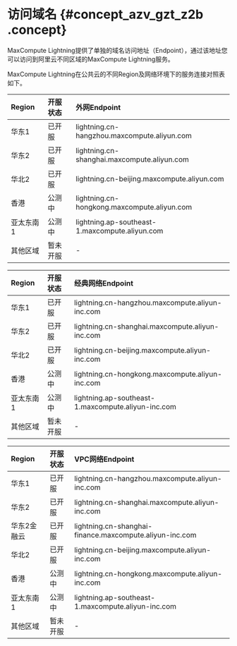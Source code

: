 # 访问域名 {#concept_azv_gzt_z2b .concept}

MaxCompute Lightning提供了单独的域名访问地址（Endpoint），通过该地址您可以访问到阿里云不同区域的MaxCompute Lightning服务。

MaxCompute Lightning在公共云的不同Region及网络环境下的服务连接对照表如下。

|Region|开服状态|外网Endpoint|
|:-----|:---|:---------|
|华东1|已开服|lightning.cn-hangzhou.maxcompute.aliyun.com|
|华东2|已开服|lightning.cn-shanghai.maxcompute.aliyun.com|
|华北2|已开服|lightning.cn-beijing.maxcompute.aliyun.com|
|香港|公测中|lightning.cn-hongkong.maxcompute.aliyun.com|
|亚太东南1|公测中|lightning.ap-southeast-1.maxcompute.aliyun.com|
|其他区域|暂未开服|-|

|Region|开服状态|经典网络Endpoint|
|:-----|:---|:-----------|
|华东1|已开服|lightning.cn-hangzhou.maxcompute.aliyun-inc.com|
|华东2|已开服|lightning.cn-shanghai.maxcompute.aliyun-inc.com|
|华北2|已开服|lightning.cn-beijing.maxcompute.aliyun-inc.com|
|香港|公测中|lightning.cn-hongkong.maxcompute.aliyun-inc.com|
|亚太东南1|公测中|lightning.ap-southeast-1.maxcompute.aliyun-inc.com|
|其他区域|暂未开服|-|

|Region|开服状态|VPC网络Endpoint|
|:-----|:---|:------------|
|华东1|已开服|lightning.cn-hangzhou.maxcompute.aliyun-inc.com|
|华东2|已开服|lightning.cn-shanghai.maxcompute.aliyun-inc.com|
|华东2金融云|已开服|lightning.cn-shanghai-finance.maxcompute.aliyun-inc.com|
|华北2|已开服|lightning.cn-beijing.maxcompute.aliyun-inc.com|
|香港|公测中|lightning.cn-hongkong.maxcompute.aliyun-inc.com|
|亚太东南1|公测中|lightning.ap-southeast-1.maxcompute.aliyun-inc.com|
|其他区域|暂未开服|-|

